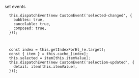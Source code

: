 set events

      this.dispatchEvent(new CustomEvent('selected-changed', {
        bubbles: true,
        cancelable: true,
        composed: true,
      }));



      const index = this.getIndexForEl_(e.target);
      const { item } = this.cache_[index];
      this.selected = item[this.itemValue];
      this.dispatchEvent(new CustomEvent('selection-updated', {
        detail: item[this.itemValue],
      }));